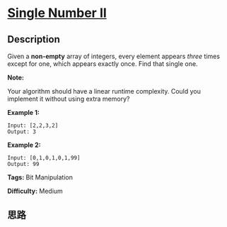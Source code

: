 # [Single Number II][title]

## Description

Given a **non-empty**  array of integers, every element appears _three_ times
except for one, which appears exactly once. Find that single one.

**Note:**

Your algorithm should have a linear runtime complexity. Could you implement it
without using extra memory?

**Example 1:**
            Input: [2,2,3,2]    Output: 3    

**Example 2:**
            Input: [0,1,0,1,0,1,99]    Output: 99


**Tags:** Bit Manipulation

**Difficulty:** Medium

## 思路

[title]: https://leetcode.com/problems/single-number-ii
